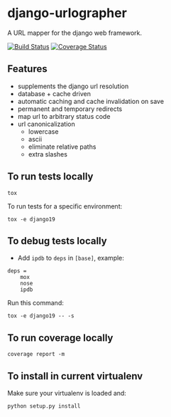 django-urlographer
==================

A URL mapper for the django web framework.

[![Build Status](https://travis-ci.org/ConsumerAffairs/django-urlographer.png?branch=master)](https://travis-ci.org/ConsumerAffairs/django-urlographer)
[![Coverage Status](https://coveralls.io/repos/ConsumerAffairs/django-urlographer/badge.png)](https://coveralls.io/r/ConsumerAffairs/django-urlographer)


Features
--

* supplements the django url resolution
* database + cache driven
* automatic caching and cache invalidation on save
* permanent and temporary redirects
* map url to arbitrary status code
* url canonicalization
    * lowercase
    * ascii
    * eliminate relative paths
    * extra slashes


To run tests locally
--

```
tox
```

To run tests for a specific environment:
```
tox -e django19
```


To debug tests locally
--

* Add `ipdb` to `deps` in `[base]`, example:

```[base]
deps =
    mox
    nose
    ipdb
```

Run this command:
```
tox -e django19 -- -s
```

To run coverage locally
--

```
coverage report -m
```


To install in current virtualenv
--
Make sure your virtualenv is loaded and:
```
python setup.py install
```
